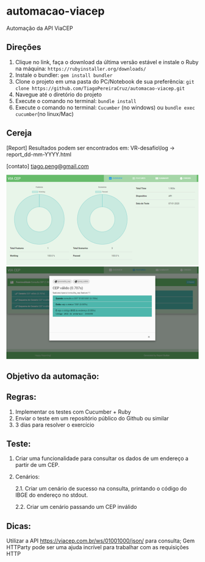 # automacao-viacep

Automação da API ViaCEP

## Direções

1. Clique no link, faça o download da última versão estável e instale o Ruby na máquina: `https://rubyinstaller.org/downloads/`
2. Instale o bundler: `gem install bundler`
3. Clone o projeto em uma pasta do PC/Notebook de sua preferência: `git clone https://github.com/TiagoPereiraCruz/automacao-viacep.git`
4. Navegue até o diretório do projeto
5. Execute o comando no terminal: `bundle install`
6. Execute o comando no terminal: `Cucumber` (no windows) ou `bundle exec cucumber`(no linux/Mac)

## Cereja

[Report] Resultados podem ser encontrados em: VR-desafio\log -> report_dd-mm-YYYY.html

[contato] tiago.peng@gmail.com

![report-1](./reportbuilder-1.png)
![report-2](./reportbuilder-2.png)

## Objetivo da automação:

## Regras:
1. Implementar os testes com Cucumber + Ruby
2. Enviar o teste em um repositório público do Github ou similar
3. 3 dias para resolver o exercício

## Teste:
1. Criar uma funcionalidade para consultar os dados de um endereço a partir de um CEP.
2. Cenários:

    2.1. Criar um cenário de sucesso na consulta, printando o código do IBGE do endereço no
    stdout.
    
    2.2. Criar um cenário passando um CEP inválido

## Dicas:
Utilizar a API https://viacep.com.br/ws/01001000/json/ para consulta;
Gem HTTParty pode ser uma ajuda incrível para trabalhar com as requisições HTTP

